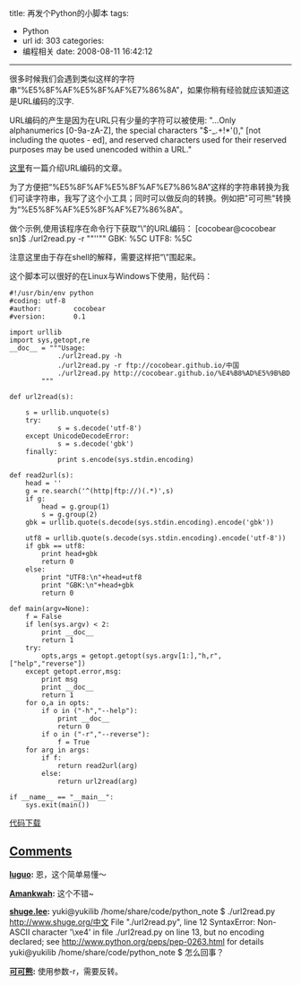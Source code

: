 title: 再发个Python的小脚本
tags:
  - Python
  - url
id: 303
categories:
  - 编程相关
date: 2008-08-11 16:42:12
---

很多时候我们会遇到类似这样的字符串“%E5%8F%AF%E5%8F%AF%E7%86%8A”，如果你稍有经验就应该知道这是URL编码的汉字.

URL编码的产生是因为在URL只有少量的字符可以被使用:
"...Only alphanumerics [0-9a-zA-Z], the special characters "$-_.+!*'()," [not including the quotes - ed], and reserved characters used for their reserved purposes may be used unencoded within a URL."

[这里](http://www.blooberry.com/indexdot/html/topics/urlencoding.htm)有一篇介绍URL编码的文章。

为了方便把“%E5%8F%AF%E5%8F%AF%E7%86%8A”这样的字符串转换为我们可读字符串，我写了这个小工具；同时可以做反向的转换。例如把"可可熊"转换为“%E5%8F%AF%E5%8F%AF%E7%86%8A”。

做个示例,使用该程序在命令行下获取“\”的URL编码：
[cocobear@cocobear sn]$ ./url2read.py -r ""'\'""
GBK:
%5C
UTF8:
%5C

注意这里由于存在shell的解释，需要这样把“\”围起来。

这个脚本可以很好的在Linux与Windows下使用，贴代码：

	#!/usr/bin/env python
	#coding: utf-8 
	#author:        cocobear
	#version:       0.1

	import urllib
	import sys,getopt,re
	__doc__ = """Usage:
	            ./url2read.py -h
	            ./url2read.py -r ftp://cocobear.github.io/中国
	            ./url2read.py http://cocobear.github.io/%E4%B8%AD%E5%9B%BD
	        """

	def url2read(s):

	    s = urllib.unquote(s)
	    try: 
	            s = s.decode('utf-8')
	    except UnicodeDecodeError:
	            s = s.decode('gbk')
	    finally:
	            print s.encode(sys.stdin.encoding)

	def read2url(s):
	    head = ''
	    g = re.search('^(http|ftp://)(.*)',s)
	    if g:
	        head = g.group(1)
	        s = g.group(2)
	    gbk = urllib.quote(s.decode(sys.stdin.encoding).encode('gbk'))

	    utf8 = urllib.quote(s.decode(sys.stdin.encoding).encode('utf-8'))
	    if gbk == utf8:
	        print head+gbk
	        return 0
	    else:
	        print "UTF8:\n"+head+utf8
	        print "GBK:\n"+head+gbk
	        return 0

	def main(argv=None):
	    f = False
	    if len(sys.argv) < 2:
	        print __doc__
	        return 1
	    try:
	        opts,args = getopt.getopt(sys.argv[1:],"h,r",["help","reverse"])
	    except getopt.error,msg:
	        print msg
	        print __doc__
	        return 1
	    for o,a in opts:
	        if o in ("-h","--help"):
	            print __doc__
	            return 0
	        if o in ("-r","--reverse"):
	            f = True
	    for arg in args: 
	        if f:
	            return read2url(arg)
	        else:
	            return url2read(arg)

	if __name__ == "__main__":
	    sys.exit(main())


<a href="http://cocobear.github.io/code/url2read.py">代码下载
## Comments

**[luguo](#4029 "2008-08-11 17:37:00"):** 恩，这个简单易懂～

**[Amankwah](#4032 "2008-08-11 20:27:37"):** 这个不错~

**[shuge.lee](#4234 "2008-09-14 21:03:36"):** yuki@yukilib /home/share/code/python_note $ ./url2read.py http://www.shuge.org/中文 File "./url2read.py", line 12 SyntaxError: Non-ASCII character '\xe4' in file ./url2read.py on line 13, but no encoding declared; see http://www.python.org/peps/pep-0263.html for details yuki@yukilib /home/share/code/python_note $ 怎么回事？

**[可可熊](#4244 "2008-09-16 11:28:01"):** 使用参数-r，需要反转。

